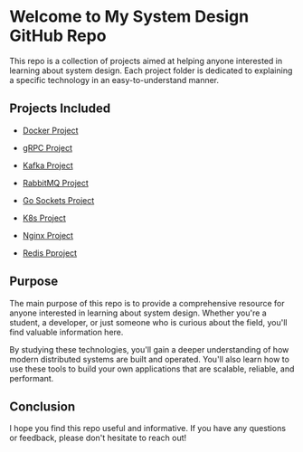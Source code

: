 # Welcome to My System Design GitHub Repo
This repo is a collection of projects aimed at helping anyone interested in learning about system design. Each project folder is dedicated to explaining a specific technology in an easy-to-understand manner.

## Projects Included

- [Docker Project](./docker-project/README.md "Provides an overview of Docker and demonstrates how it can be used to build, ship, and run applications in containers")

- [gRPC Project](./grpc-project/README.md "Explains the concept of gRPC and demonstrates how it can be used to build high-performance, scalable, and secure distributed systems")

- [Kafka Project](./kafka-project/README.md "Provides an overview of Apache Kafka and shows how it can be used to build real-time streaming applications")

- [RabbitMQ Project](./rabbitmq-project/README.md "Explains the concept of RabbitMQ and demonstrates how it can be used as a message broker to enable communication between distributed systems")

- [Go Sockets Project](./go-sockets-project/README.md "Explains the concept of WebSockets and demonstrates how they can be used to build real-time web applications")

- [K8s Project](./k8s-project/README.md "Provides an overview of Kubernetes and demonstrates how it can be used to deploy, scale, and manage containerized applications")

- [Nginx Project](./nginx-project/README.md "Explains the concept of Nginx and demonstrates how it can be used as a web server, reverse proxy, and load balancer")

- [Redis Pproject](./redis-project/README.md "Provides an overview of Redis and demonstrates how it can be used as an in-memory data structure store to enable caching and high-performance data access")


## Purpose
The main purpose of this repo is to provide a comprehensive resource for anyone interested in learning about system design. Whether you're a student, a developer, or just someone who is curious about the field, you'll find valuable information here.

By studying these technologies, you'll gain a deeper understanding of how modern distributed systems are built and operated. You'll also learn how to use these tools to build your own applications that are scalable, reliable, and performant.

## Conclusion
I hope you find this repo useful and informative. If you have any questions or feedback, please don't hesitate to reach out!
